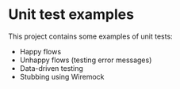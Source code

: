 # Unit test examples
This project contains some examples of unit tests:
- Happy flows
- Unhappy flows (testing error messages)
- Data-driven testing
- Stubbing using Wiremock
